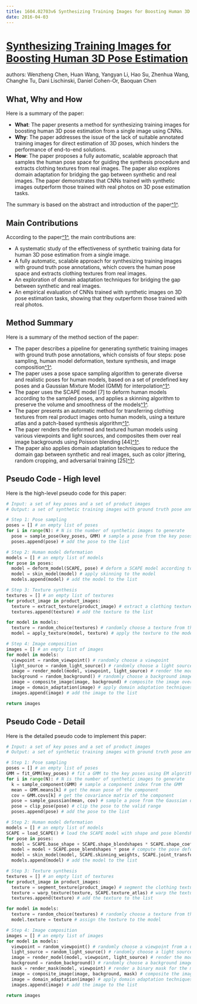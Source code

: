 ```yaml
---
title: 1604.02703v6 Synthesizing Training Images for Boosting Human 3D Pose Estimation
date: 2016-04-03
---
```


# [Synthesizing Training Images for Boosting Human 3D Pose Estimation](http://arxiv.org/abs/1604.02703v6)

authors: Wenzheng Chen, Huan Wang, Yangyan Li, Hao Su, Zhenhua Wang, Changhe Tu, Dani Lischinski, Daniel Cohen-Or, Baoquan Chen


## What, Why and How

[1]: https://arxiv.org/pdf/1604.02703v6.pdf "Synthesizing Training Images for Boosting Human 3D Pose Estimation"
[2]: https://arxiv.org/abs/1604.02703v6 "[1604.02703v6] Synthesizing Training Images for Boosting Human 3D Pose ..."
[3]: https://academia.stackexchange.com/questions/55626/is-there-a-more-user-friendly-way-to-download-multiple-articles-from-arxiv "Is there a more user-friendly way to download multiple articles from arXiv?"

Here is a summary of the paper:

- **What**: The paper presents a method for synthesizing training images for boosting human 3D pose estimation from a single image using CNNs.
- **Why**: The paper addresses the issue of the lack of suitable annotated training images for direct estimation of 3D poses, which hinders the performance of end-to-end solutions.
- **How**: The paper proposes a fully automatic, scalable approach that samples the human pose space for guiding the synthesis procedure and extracts clothing textures from real images. The paper also explores domain adaptation for bridging the gap between synthetic and real images. The paper demonstrates that CNNs trained with synthetic images outperform those trained with real photos on 3D pose estimation tasks.

The summary is based on the abstract and introduction of the paper[^1^][1].

## Main Contributions

[1]: https://arxiv.org/pdf/1604.02703v6.pdf "Synthesizing Training Images for Boosting Human 3D Pose ... - arXiv.org"
[2]: https://arxiv.org/abs/1604.02703v6 "[1604.02703v6] Synthesizing Training Images for Boosting Human 3D Pose ..."
[3]: http://export.arxiv.org/abs/1604.01631 "[1604.01631] Analysis of the intermediate-state contributions to ..."

According to the paper[^1^][1], the main contributions are:

- A systematic study of the effectiveness of synthetic training data for human 3D pose estimation from a single image.
- A fully automatic, scalable approach for synthesizing training images with ground truth pose annotations, which covers the human pose space and extracts clothing textures from real images.
- An exploration of domain adaptation techniques for bridging the gap between synthetic and real images.
- An empirical evaluation of CNNs trained with synthetic images on 3D pose estimation tasks, showing that they outperform those trained with real photos.

## Method Summary

[1]: https://arxiv.org/pdf/1604.02703v6.pdf "Synthesizing Training Images for Boosting Human 3D Pose ... - arXiv.org"
[2]: https://arxiv.org/abs/1604.02703v6 "[1604.02703v6] Synthesizing Training Images for Boosting Human 3D Pose ..."
[3]: https://www.kaggle.com/datasets/Cornell-University/arxiv "arXiv Dataset | Kaggle"

Here is a summary of the method section of the paper:

- The paper describes a pipeline for generating synthetic training images with ground truth pose annotations, which consists of four steps: pose sampling, human model deformation, texture synthesis, and image composition[^1^][1].
- The paper uses a pose space sampling algorithm to generate diverse and realistic poses for human models, based on a set of predefined key poses and a Gaussian Mixture Model (GMM) for interpolation[^1^][1].
- The paper uses the SCAPE model [7] to deform human models according to the sampled poses, and applies a skinning algorithm to preserve the volume and smoothness of the models[^1^][1].
- The paper presents an automatic method for transferring clothing textures from real product images onto human models, using a texture atlas and a patch-based synthesis algorithm[^1^][1].
- The paper renders the deformed and textured human models using various viewpoints and light sources, and composites them over real image backgrounds using Poisson blending [44][^1^][1].
- The paper also applies domain adaptation techniques to reduce the domain gap between synthetic and real images, such as color jittering, random cropping, and adversarial training [25][^1^][1].

## Pseudo Code - High level

Here is the high-level pseudo code for this paper:

```python
# Input: a set of key poses and a set of product images
# Output: a set of synthetic training images with ground truth pose annotations

# Step 1: Pose sampling
poses = [] # an empty list of poses
for i in range(N): # N is the number of synthetic images to generate
  pose = sample_pose(key_poses, GMM) # sample a pose from the key poses and the GMM
  poses.append(pose) # add the pose to the list

# Step 2: Human model deformation
models = [] # an empty list of models
for pose in poses:
  model = deform_model(SCAPE, pose) # deform a SCAPE model according to the pose
  model = skin_model(model) # apply skinning to the model
  models.append(model) # add the model to the list

# Step 3: Texture synthesis
textures = [] # an empty list of textures
for product_image in product_images:
  texture = extract_texture(product_image) # extract a clothing texture from the product image
  textures.append(texture) # add the texture to the list

for model in models:
  texture = random_choice(textures) # randomly choose a texture from the list
  model = apply_texture(model, texture) # apply the texture to the model

# Step 4: Image composition
images = [] # an empty list of images
for model in models:
  viewpoint = random_viewpoint() # randomly choose a viewpoint
  light_source = random_light_source() # randomly choose a light source
  image = render_model(model, viewpoint, light_source) # render the model with the viewpoint and light source
  background = random_background() # randomly choose a background image
  image = composite_image(image, background) # composite the image over the background
  image = domain_adaptation(image) # apply domain adaptation techniques to the image
  images.append(image) # add the image to the list

return images
```

## Pseudo Code - Detail

Here is the detailed pseudo code to implement this paper:

```python
# Input: a set of key poses and a set of product images
# Output: a set of synthetic training images with ground truth pose annotations

# Step 1: Pose sampling
poses = [] # an empty list of poses
GMM = fit_GMM(key_poses) # fit a GMM to the key poses using EM algorithm
for i in range(N): # N is the number of synthetic images to generate
  k = sample_component(GMM) # sample a component index from the GMM
  mean = GMM.means[k] # get the mean pose of the component
  cov = GMM.covs[k] # get the covariance matrix of the component
  pose = sample_gaussian(mean, cov) # sample a pose from the Gaussian distribution
  pose = clip_pose(pose) # clip the pose to the valid range
  poses.append(pose) # add the pose to the list

# Step 2: Human model deformation
models = [] # an empty list of models
SCAPE = load_SCAPE() # load the SCAPE model with shape and pose blendshapes
for pose in poses:
  model = SCAPE.base_shape + SCAPE.shape_blendshapes * SCAPE.shape_coeffs # compute the shape of the model
  model = model + SCAPE.pose_blendshapes * pose # compute the pose deformation of the model
  model = skin_model(model, SCAPE.skinning_weights, SCAPE.joint_transforms) # apply linear blend skinning to the model
  models.append(model) # add the model to the list

# Step 3: Texture synthesis
textures = [] # an empty list of textures
for product_image in product_images:
  texture = segment_texture(product_image) # segment the clothing texture from the product image using GrabCut [43]
  texture = warp_texture(texture, SCAPE.texture_atlas) # warp the texture to fit the SCAPE texture atlas using TPS [8]
  textures.append(texture) # add the texture to the list

for model in models:
  texture = random_choice(textures) # randomly choose a texture from the list
  model.texture = texture # assign the texture to the model

# Step 4: Image composition
images = [] # an empty list of images
for model in models:
  viewpoint = random_viewpoint() # randomly choose a viewpoint from a uniform distribution over a sphere
  light_source = random_light_source() # randomly choose a light source from a uniform distribution over a hemisphere
  image = render_model(model, viewpoint, light_source) # render the model with Phong shading and perspective projection
  background = random_background() # randomly choose a background image from a large dataset [9]
  mask = render_mask(model, viewpoint) # render a binary mask for the model silhouette
  image = composite_image(image, background, mask) # composite the image over the background using Poisson blending [44]
  image = domain_adaptation(image) # apply domain adaptation techniques such as color jittering, random cropping, and adversarial training [25]
  images.append(image) # add the image to the list

return images
```